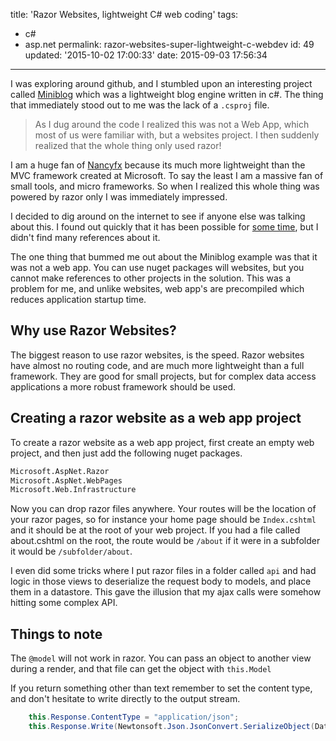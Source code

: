 title: 'Razor Websites, lightweight C# web coding'
tags:

  - c#
  - asp.net
permalink: razor-websites-super-lightweight-c-webdev
id: 49
updated: '2015-10-02 17:00:33'
date: 2015-09-03 17:56:34
---

I was exploring around github, and I stumbled upon an interesting project called [Miniblog](https://github.com/madskristensen/miniblog) which was a lightweight blog engine written in c#. The thing that immediately stood out to me was the lack of a `.csproj` file. 

>As I dug around the code I realized this was not a Web App, which most of us were familiar with, but a websites project. I then suddenly realized that the whole thing only used razor!

I am a huge fan of [Nancyfx](http://nancyfx.org/) because its much more lightweight than the MVC framework created at Microsoft. To say the least I am a massive fan of small tools, and micro frameworks. So when I realized this whole thing was powered by razor only I was immediately impressed.

I decided to dig around on the internet to see if anyone else was talking about this. I found out quickly that it has been possible for [some time](http://www.hanselman.com/blog/ExploringASPNETWebPagesAFullyfeaturedMiniBlogUsingJustRazor.aspx), but I didn't find many references about it.

The one thing that bummed me out about the Miniblog example was that it was not a web app. You can use nuget packages will websites, but you cannot make references to other projects in the solution. This was a problem for me, and unlike websites, web app's are precompiled which reduces application startup time.

## Why use Razor Websites?

The biggest reason to use razor websites, is the speed. Razor websites have almost no routing code, and are much more lightweight than a full framework. They are good for small projects, but for complex data access applications a more robust framework should be used.

## Creating a razor website as a web app project

To create a razor website as a web app project, first create an empty web project, and then just add the following nuget packages.

```xml
Microsoft.AspNet.Razor
Microsoft.AspNet.WebPages
Microsoft.Web.Infrastructure

```

Now you can drop razor files anywhere. Your routes will be the location of your razor pages, so for instance your home page should be `Index.cshtml` and it should be at the root of your web project. If you had a file called about.cshtml on the root, the route would be `/about` if it were in a subfolder it would be `/subfolder/about`.

I even did some tricks where I put razor files in a folder called `api` and had logic in those views to deserialize the request body to models, and place them in a datastore. This gave the illusion that my ajax calls were somehow hitting some complex API.


## Things to note

The `@model` will not work in razor. You can pass an object to another view during a render, and that file can get the object with `this.Model`

If you return something other than text remember to set the content type, and don't hesitate to write directly to the output stream.

```csharp
    this.Response.ContentType = "application/json";
    this.Response.Write(Newtonsoft.Json.JsonConvert.SerializeObject(Database.Data));

```